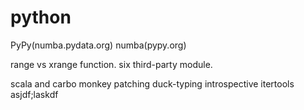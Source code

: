 # python

PyPy(numba.pydata.org)
numba(pypy.org)

range vs xrange function.
six third-party module.

scala and carbo
monkey patching
duck-typing
introspective
itertools
asjdf;laskdf
